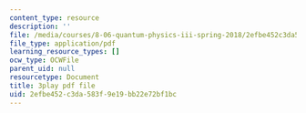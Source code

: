 ```yaml
---
content_type: resource
description: ''
file: /media/courses/8-06-quantum-physics-iii-spring-2018/2efbe452c3da583f9e19bb22e72bf1bc_41ee6EsHchA.pdf
file_type: application/pdf
learning_resource_types: []
ocw_type: OCWFile
parent_uid: null
resourcetype: Document
title: 3play pdf file
uid: 2efbe452-c3da-583f-9e19-bb22e72bf1bc
---
```

